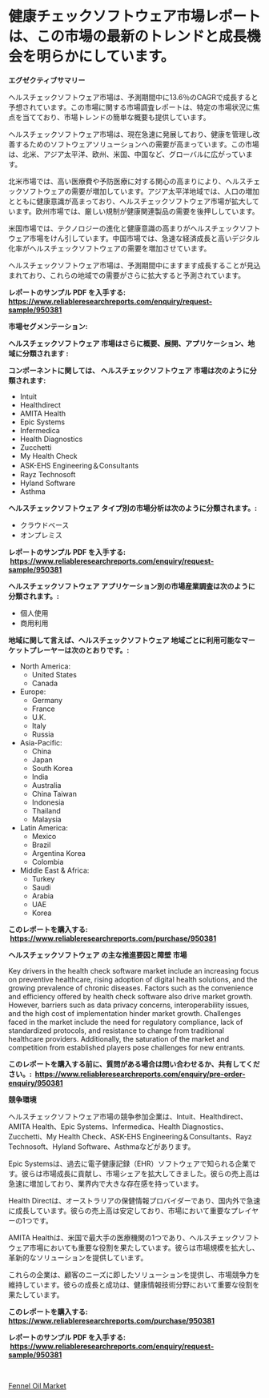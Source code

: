 <p><h1>健康チェックソフトウェア市場レポートは、この市場の最新のトレンドと成長機会を明らかにしています。</h1></p><p><strong>エグゼクティブサマリー</strong></p>
<p><p>ヘルスチェックソフトウェア市場は、予測期間中に13.6％のCAGRで成長すると予想されています。この市場に関する市場調査レポートは、特定の市場状況に焦点を当てており、市場トレンドの簡単な概要も提供しています。</p><p>ヘルスチェックソフトウェア市場は、現在急速に発展しており、健康を管理し改善するためのソフトウェアソリューションへの需要が高まっています。この市場は、北米、アジア太平洋、欧州、米国、中国など、グローバルに広がっています。</p><p>北米市場では、高い医療費や予防医療に対する関心の高まりにより、ヘルスチェックソフトウェアの需要が増加しています。アジア太平洋地域では、人口の増加とともに健康意識が高まっており、ヘルスチェックソフトウェア市場が拡大しています。欧州市場では、厳しい規制が健康関連製品の需要を後押ししています。</p><p>米国市場では、テクノロジーの進化と健康意識の高まりがヘルスチェックソフトウェア市場をけん引しています。中国市場では、急速な経済成長と高いデジタル化率がヘルスチェックソフトウェアの需要を増加させています。</p><p>ヘルスチェックソフトウェア市場は、予測期間中にますます成長することが見込まれており、これらの地域での需要がさらに拡大すると予測されています。</p></p>
<p><strong>レポートのサンプル PDF を入手する: <a href="https://www.reliableresearchreports.com/enquiry/request-sample/950381">https://www.reliableresearchreports.com/enquiry/request-sample/950381</a></strong></p>
<p><strong>市場セグメンテーション:</strong></p>
<p><strong> ヘルスチェックソフトウェア 市場はさらに概要、展開、アプリケーション、地域に分類されます :</strong></p>
<p><strong>コンポーネントに関しては、 ヘルスチェックソフトウェア 市場は次のように分類されます: &nbsp;</strong></p>
<p><ul><li>Intuit</li><li>Healthdirect</li><li>AMITA Health</li><li>Epic Systems</li><li>Infermedica</li><li>Health Diagnostics</li><li>Zucchetti</li><li>My Health Check</li><li>ASK-EHS Engineering＆Consultants</li><li>Rayz Technosoft</li><li>Hyland Software</li><li>Asthma</li></ul></p>
<p><strong> ヘルスチェックソフトウェア タイプ別の市場分析は次のように分類されます。:</strong></p>
<p><ul><li>クラウドベース</li><li>オンプレミス</li></ul></p>
<p><strong>レポートのサンプル PDF を入手する: &nbsp;<a href="https://www.reliableresearchreports.com/enquiry/request-sample/950381">https://www.reliableresearchreports.com/enquiry/request-sample/950381</a></strong></p>
<p><strong> ヘルスチェックソフトウェア アプリケーション別の市場産業調査は次のように分類されます。:</strong></p>
<p><ul><li>個人使用</li><li>商用利用</li></ul></p>
<p><strong>地域に関して言えば、ヘルスチェックソフトウェア 地域ごとに利用可能なマーケットプレーヤーは次のとおりです。:</strong></p>
<p><ul>
    <li>
        North America:
        <ul>
            <li>United States</li>
            <li>Canada</li>
        </ul>
    </li>
    <li>
        Europe:
        <ul>
            <li>Germany</li>
            <li>France</li>
            <li>U.K.</li>
            <li>Italy</li>
            <li>Russia</li>
        </ul>
    </li>
    <li>
        Asia-Pacific:
        <ul>
            <li>China</li>
            <li>Japan</li>
            <li>South Korea</li>
            <li>India</li>
            <li>Australia</li>
            <li>China Taiwan</li>
            <li>Indonesia</li>
            <li>Thailand</li>
            <li>Malaysia</li>
        </ul>
    </li>
    <li>
        Latin America:
        <ul>
            <li>Mexico</li>
            <li>Brazil</li>
            <li>Argentina Korea</li>
            <li>Colombia</li>
        </ul>
    </li>
    <li>
        Middle East & Africa:
        <ul>
            <li>Turkey</li>
            <li>Saudi</li>
            <li>Arabia</li>
            <li>UAE</li>
            <li>Korea</li>
        </ul>
    </li>
    </ul></p>
<p><strong>このレポートを購入する: &nbsp;<a href="https://www.reliableresearchreports.com/purchase/950381">https://www.reliableresearchreports.com/purchase/950381</a></strong></p>
<p><strong>ヘルスチェックソフトウェア の主な推進要因と障壁 市場</strong></p>
<p><p>Key drivers in the health check software market include an increasing focus on preventive healthcare, rising adoption of digital health solutions, and the growing prevalence of chronic diseases. Factors such as the convenience and efficiency offered by health check software also drive market growth. However, barriers such as data privacy concerns, interoperability issues, and the high cost of implementation hinder market growth. Challenges faced in the market include the need for regulatory compliance, lack of standardized protocols, and resistance to change from traditional healthcare providers. Additionally, the saturation of the market and competition from established players pose challenges for new entrants.</p></p>
<p><strong>このレポートを購入する前に、質問がある場合は問い合わせるか、共有してください。:&nbsp; <a href="https://www.reliableresearchreports.com/enquiry/pre-order-enquiry/950381">https://www.reliableresearchreports.com/enquiry/pre-order-enquiry/950381</a></strong></p>
<p><strong>競争環境</strong></p>
<p><p>ヘルスチェックソフトウェア市場の競争参加企業は、Intuit、Healthdirect、AMITA Health、Epic Systems、Infermedica、Health Diagnostics、Zucchetti、My Health Check、ASK-EHS Engineering＆Consultants、Rayz Technosoft、Hyland Software、Asthmaなどがあります。 </p><p>Epic Systemsは、過去に電子健康記録（EHR）ソフトウェアで知られる企業です。彼らは市場成長に貢献し、市場シェアを拡大してきました。彼らの売上高は急速に増加しており、業界内で大きな存在感を持っています。</p><p>Health Directは、オーストラリアの保健情報プロバイダーであり、国内外で急速に成長しています。彼らの売上高は安定しており、市場において重要なプレイヤーの1つです。</p><p>AMITA Healthは、米国で最大手の医療機関の1つであり、ヘルスチェックソフトウェア市場においても重要な役割を果たしています。彼らは市場規模を拡大し、革新的なソリューションを提供しています。</p><p>これらの企業は、顧客のニーズに即したソリューションを提供し、市場競争力を維持しています。彼らの成長と成功は、健康情報技術分野において重要な役割を果たしています。</p></p>
<p><strong>このレポートを購入する: &nbsp; <a href="https://www.reliableresearchreports.com/purchase/950381">https://www.reliableresearchreports.com/purchase/950381</a></strong></p>
<p><strong>レポートのサンプル PDF を入手する: &nbsp;<a href="https://www.reliableresearchreports.com/enquiry/request-sample/950381">https://www.reliableresearchreports.com/enquiry/request-sample/950381</a></strong><strong></strong></p>
<p>&nbsp;</p>
<p><p><a href="https://eight-handstand-8fb.notion.site/Fennel-Oil-Market-Size-Furnishes-Valuable-Information-Encompassing-Market-Share-Market-Trends-and--54b714c996fc49f9b12861362685f7dc">Fennel Oil Market</a></p></p>